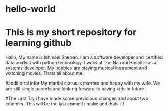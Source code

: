 # hello-world
This is my short repository for learning github
===============================================================================
Hallo,
My name is Ishmael Sheban. I am a software developer and certified data analyst with python technology.
I work at The Nairobi Hospital as a systems developer.
My hobbies are playing musical instrument and watching movies.
Thats all about me.


#additional infor
My marital status is married and happy with my wife.
We are still single parents and looking forward to having kids in future.

#The Last Try
i have made some previoious changes and about two commits.
This will be the last commit i make and thats it!



